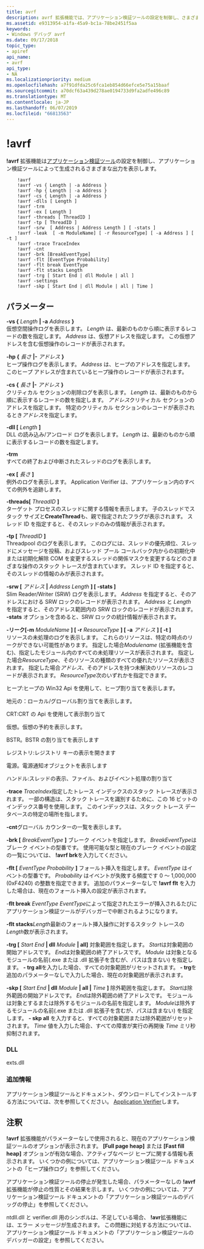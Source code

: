 ```yaml
---
title: avrf
description: avrf 拡張機能では、アプリケーション検証ツールの設定を制御し、さまざまなアプリケーション検証ツールによって生成される出力を表示します。
ms.assetid: e9313954-a1fa-45a9-bc1a-78be2451f5aa
keywords:
- Windows デバッグ avrf
ms.date: 09/17/2018
topic_type:
- apiref
api_name:
- avrf
api_type:
- NA
ms.localizationpriority: medium
ms.openlocfilehash: a7f91dfda25c6fca1eb854d66efce5e75a15baaf
ms.sourcegitcommit: a70dcf63a439d278ae0194733d9fa2adfe496c89
ms.translationtype: MT
ms.contentlocale: ja-JP
ms.lasthandoff: 06/07/2019
ms.locfileid: "66813563"
---
```

# <a name="avrf"></a>!avrf


**!avrf** 拡張機能は[アプリケーション検証ツール](https://docs.microsoft.com/windows-hardware/drivers/devtest/application-verifier)の設定を制御し、アプリケーション検証ツールによって生成されるさまざまな出力を表示します。

```dbgcmd
    !avrf
    !avrf -vs { Length | -a Address }
    !avrf -hp { Length | -a Address }
    !avrf -cs { Length | -a Address }
    !avrf -dlls [ Length ]
    !avrf -trm
    !avrf -ex [ Length ] 
    !avrf -threads [ ThreadID ]
    !avrf -tp [ ThreadID ]
    !avrf -srw  [ Address | Address Length ] [ -stats ]
    !avrf -leak  [ -m ModuleName] [ -r ResourceType] [ -a Address ] [ -t ]
    !avrf -trace TraceIndex 
    !avrf -cnt
    !avrf -brk [BreakEventType]  
    !avrf -flt [EventType Probability] 
    !avrf -flt break EventType 
    !avrf -flt stacks Length 
    !avrf -trg [ Start End | dll Module | all ] 
    !avrf -settings 
    !avrf -skp [ Start End | dll Module | all | Time ] 
```

## <a name="span-idddk__avrf_dbgspanspan-idddk__avrf_dbgspanparameters"></a><span id="ddk__avrf_dbg"></span><span id="DDK__AVRF_DBG"></span>パラメーター


<span id="-vs___Length___-a_Address__"></span><span id="-vs___length___-a_address__"></span><span id="-VS___LENGTH___-A_ADDRESS__"></span> **-vs {** *Length* **| -a** *Address* **}**  
仮想空間操作ログを表示します。 *Length* は、最新のものから順に表示するレコードの数を指定します。 *Address* は、仮想アドレスを指定します。 この仮想アドレスを含む仮想操作のレコードが表示されます。

<span id="-hp___Length___-a_Address__"></span><span id="-hp___length___-a_address__"></span><span id="-HP___LENGTH___-A_ADDRESS__"></span> **-hp {** *長さ* **|-** *アドレス* **}**  
ヒープ操作ログを表示します。 *Address* は、ヒープのアドレスを指定します。 このヒープ アドレスが含まれているヒープ操作のレコードが表示されます。

<span id="-cs___Length___-a_Address__"></span><span id="-cs___length___-a_address__"></span><span id="-CS___LENGTH___-A_ADDRESS__"></span> **-cs {** *長さ* **|-** *アドレス* **}**  
クリティカル セクションの削除ログを表示します。 *Length* は、最新のものから順に表示するレコードの数を指定します。 *アドレス*クリティカル セクションのアドレスを指定します。 特定のクリティカル セクションのレコードが表示されるとき*アドレス*を指定します。

<span id="-dlls___Length__"></span><span id="-dlls___length__"></span><span id="-DLLS___LENGTH__"></span> **-dll \[**  *Length* **\]**  
DLL の読み込み/アンロード ログを表示します。 *Length* は、最新のものから順に表示するレコードの数を指定します。

<span id="-trm"></span><span id="-TRM"></span> **-trm**  
すべての終了および中断されたスレッドのログを表示します。

<span id="-ex___Length__"></span><span id="-ex___length__"></span><span id="-EX___LENGTH__"></span> **-ex \[**  *長さ* **\]**  
例外のログを表示します。 Application Verifier は、アプリケーション内のすべての例外を追跡します。

<span id="-threads___ThreadID__"></span><span id="-threads___threadid__"></span><span id="-THREADS___THREADID__"></span> **-threads\[**  *ThreadID* **\]**  
ターゲット プロセスのスレッドに関する情報を表示します。 子のスレッドでスタック サイズと**CreateThread**も、親で指定されたフラグが表示されます。 スレッド ID を指定すると、そのスレッドのみの情報が表示されます。

<span id="-tp___ThreadID___"></span><span id="-tp___threadid___"></span><span id="-TP___THREADID___"></span> **-tp \[**  *ThreadID* **\]**    
Threadpool のログを表示します。 このログには、スレッドの優先順位、スレッドにメッセージを投稿、およびスレッド プール コールバック内からの初期化中または初期化解除 COM を変更するスレッドの関係マスクを変更するなどのさまざまな操作のスタック トレースが含まれています。 スレッド ID を指定すると、そのスレッドの情報のみが表示されます。

<span id="-srw____Address___Address_Length_____-stats___"></span><span id="-srw____address___address_length_____-stats___"></span><span id="-SRW____ADDRESS___ADDRESS_LENGTH_____-STATS___"></span> **-srw \[**  *アドレス* **|** *Address Length*  **\] \[ -stats \]**    
Slim Reader/Writer (SRW) ログを表示します。 *Address* を指定すると、そのアドレスにおける SRW ロックのレコードが表示されます。 *Address* と *Length* を指定すると、そのアドレス範囲内の SRW ロックのレコードが表示されます。 **-stats** オプションを含めると、SRW ロックの統計情報が表示されます。

<span id="-leak___-m_ModuleName____-r_ResourceType____-a_Address_____-t___"></span><span id="-leak___-m_modulename____-r_resourcetype____-a_address_____-t___"></span><span id="-LEAK___-M_MODULENAME____-R_RESOURCETYPE____-A_ADDRESS_____-T___"></span> **-リーク\[-m** <em>ModuleName</em>  **\] \[ -r** <em>ResourceType</em>  **\] \[ -a** *アドレス*  **\] \[ -t \]**    
リソースの未処理のログを表示します。 これらのリソースは、特定の時点のリークができない可能性があります。 指定した場合*Modulename* (拡張機能を含む)、指定したモジュール内のすべての未処理リソースが表示されます。 指定した場合*ResourceType*、そのリソースの種類のすべての優れたリソースが表示されます。 指定した場合*アドレス*、そのアドレスを持つ未解決のリソースのレコードが表示されます。 *ResourceType*次のいずれかを指定できます。

ヒープ:ヒープの Win32 Api を使用して、ヒープ割り当てを表示します。

地元の：ローカル/グローバル割り当てを表示します。

CRT:CRT の Api を使用して表示割り当て

仮想。仮想の予約を表示します。

BSTR。BSTR の割り当てを表示します

レジストリ:レジストリ キーの表示を開きます

電源。電源通知オブジェクトを表示します

ハンドル:スレッドの表示、ファイル、およびイベント処理の割り当て

<span id="-trace_TraceIndex"></span><span id="-trace_traceindex"></span><span id="-TRACE_TRACEINDEX"></span> **-trace** *TraceIndex*指定したトレース インデックスのスタック トレースが表示されます。 一部の構造は、スタック トレースを識別するために、この 16 ビットのインデックス番号を使用します。 このインデックスは、スタック トレース データベースの特定の場所を指します。

<span id="-cnt"></span><span id="-CNT"></span> **-cnt**グローバル カウンターの一覧を表示します。

<span id="-brk___BreakEventType__"></span><span id="-brk___breakeventtype__"></span><span id="-BRK___BREAKEVENTTYPE__"></span> **-brk \[**  *BreakEventType* **\]** ブレーク イベントを指定します。 *BreakEventType*はブレーク イベントの型番です。 使用可能な型と現在のブレーク イベントの設定の一覧については、 **!avrf brk**を入力してください。

<span id="-flt___EventType_Probability__"></span><span id="-flt___eventtype_probability__"></span><span id="-FLT___EVENTTYPE_PROBABILITY__"></span> **-flt \[**  *EventType Probability* **\]** フォールト挿入を指定します。 *EventType* はイベントの型番です。 *Probability* はイベントが失敗する頻度です 0 ～ 1,000,000 (0xF4240) の整数を指定できます。 追加のパラメーターなしで **!avrf flt** を入力した場合は、現在のフォールト挿入の設定が表示されます。

<span id="-flt_break_EventType"></span><span id="-flt_break_eventtype"></span><span id="-FLT_BREAK_EVENTTYPE"></span>-**flt break** *EventType* *EventType*によって指定されたエラーが挿入されるたびにアプリケーション検証ツールがデバッガーで中断されるようになります。

<span id="-flt_stacks_Length"></span><span id="-flt_stacks_length"></span><span id="-FLT_STACKS_LENGTH"></span> **-flt stacks***Length*最新のフォールト挿入操作に対するスタック トレースの *Length*数が表示されます。

<span id="-trg___Start_End___dll_Module___all____"></span><span id="-trg___start_end___dll_module___all____"></span><span id="-TRG___START_END___DLL_MODULE___ALL____"></span> **-trg \[**  *Start End* **| dll** *Module* **| all\]** 対象範囲を指定します。 *Start*は対象範囲の開始アドレスです。 *End*は対象範囲の終了アドレスです。 *Module* は対象となるモジュールの名前(.exe または .dll 拡張子を含むが、パスは含まない) を指定します。 **- trg all**を入力した場合、すべての対象範囲がリセットされます。 **- trg**を追加のパラメーターなしで入力した場合、現在の対象範囲が表示されます。

<span id="-skp___Start_End___dll_Module___all___Time____"></span><span id="-skp___start_end___dll_module___all___time____"></span><span id="-SKP___START_END___DLL_MODULE___ALL___TIME____"></span> **-skp \[**  *Start End* **| dll** *Module* **| all |** *Time* **\]** 除外範囲を指定します。 *Start*は除外範囲の開始アドレスです。 *End*は除外範囲の終了アドレスです。 モジュールは対象とするまたは除外するモジュールの名前を指定します。 *Module*は除外するモジュールの名前(.exe または .dll 拡張子を含むが、パスは含まない) を指定します。 **- skp all** を入力すると、すべての対象範囲または除外範囲がリセットされます。 *Time* 値を入力した場合、すべての障害が実行の再開後 *Time* ミリ秒抑制されます。

### <a name="span-iddllspanspan-iddllspandll"></a><span id="DLL"></span><span id="dll"></span>DLL

exts.dll

### <a name="span-idadditional_informationspanspan-idadditional_informationspanspan-idadditional_informationspanadditional-information"></a><span id="Additional_Information"></span><span id="additional_information"></span><span id="ADDITIONAL_INFORMATION"></span>追加情報

アプリケーション検証ツールとドキュメント、ダウンロードしてインストールする方法については、次を参照してください。 [Application Verifier](https://docs.microsoft.com/windows-hardware/drivers/devtest/application-verifier)します。

<a name="remarks"></a>注釈
-------

**!avrf** 拡張機能がパラメーターなしで使用されると、現在のアプリケーション検証ツールのオプションが表示されます。 **[Full page heap]** または **[Fast fill heap]** オプションが有効な場合、アクティブなページ ヒープに関する情報も表示されます。 いくつかの例については、アプリケーション検証ツール ドキュメントの「ヒープ操作ログ」を参照してください。

アプリケーション検証ツールの停止が発生した場合、パラメーターなしの **!avrf** 拡張機能が停止の性質とその結果を示します。 いくつかの例については、アプリケーション検証ツール ドキュメントの「アプリケーション検証ツールのデバッグの停止」を参照してください。

ntdll.dll と verifier.dll 用のシンボルは、不足している場合、 **!avr**拡張機能には、エラー メッセージが生成されます。 この問題に対処する方法については、アプリケーション検証ツール ドキュメントの「アプリケーション検証ツールのデバッガーの設定」を参照してください。
